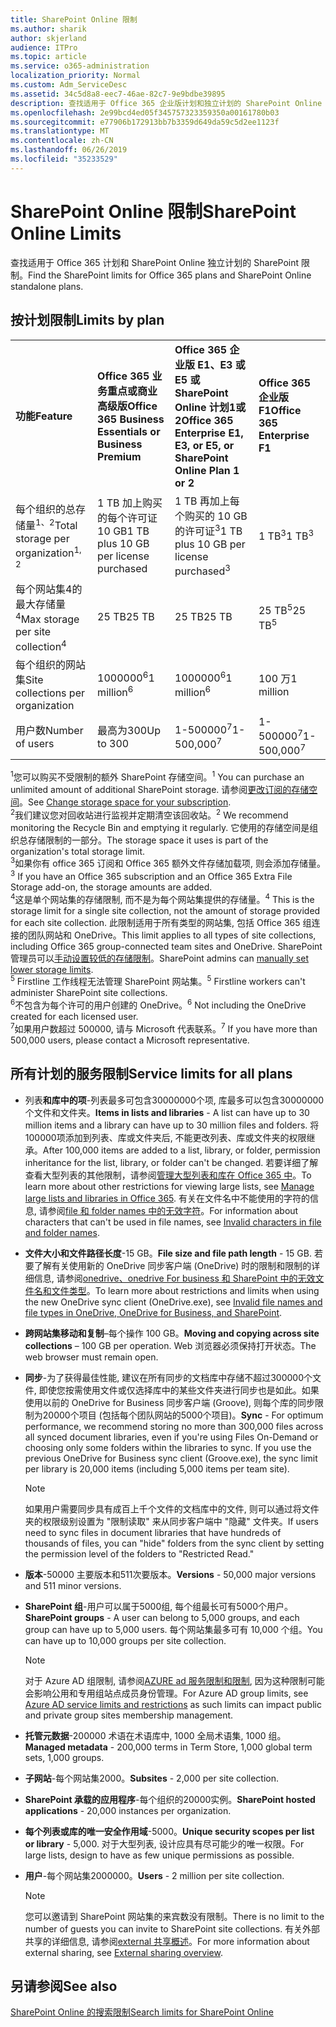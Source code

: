 ```yaml
---
title: SharePoint Online 限制
ms.author: sharik
author: skjerland
audience: ITPro
ms.topic: article
ms.service: o365-administration
localization_priority: Normal
ms.custom: Adm_ServiceDesc
ms.assetid: 34c5d8a8-eec7-46ae-82c7-9e9bdbe39895
description: 查找适用于 Office 365 企业版计划和独立计划的 SharePoint Online 限制。
ms.openlocfilehash: 2e99bcd4ed05f345757323359350a00161780b03
ms.sourcegitcommit: e77906b172913bb7b3359d649da59c5d2ee1123f
ms.translationtype: MT
ms.contentlocale: zh-CN
ms.lasthandoff: 06/26/2019
ms.locfileid: "35233529"
---
```

# <a name="sharepoint-online-limits"></a><span data-ttu-id="2505e-103">SharePoint Online 限制</span><span class="sxs-lookup"><span data-stu-id="2505e-103">SharePoint Online Limits</span></span> 

<span data-ttu-id="2505e-104">查找适用于 Office 365 计划和 SharePoint Online 独立计划的 SharePoint 限制。</span><span class="sxs-lookup"><span data-stu-id="2505e-104">Find the SharePoint limits for Office 365 plans and SharePoint Online standalone plans.</span></span>
  
## <a name="limits-by-plan"></a><span data-ttu-id="2505e-105">按计划限制</span><span class="sxs-lookup"><span data-stu-id="2505e-105">Limits by plan</span></span> 

|||||
|:-----|:-----|:-----|:-----|
|<span data-ttu-id="2505e-106">**功能**</span><span class="sxs-lookup"><span data-stu-id="2505e-106">**Feature**</span></span> <br/> |<span data-ttu-id="2505e-107">**Office 365 业务重点或商业高级版**</span><span class="sxs-lookup"><span data-stu-id="2505e-107">**Office 365 Business Essentials or Business Premium**</span></span> <br/> |<span data-ttu-id="2505e-108">**Office 365 企业版 E1、E3 或 E5 或 SharePoint Online 计划1或2**</span><span class="sxs-lookup"><span data-stu-id="2505e-108">**Office 365 Enterprise E1, E3, or E5, or SharePoint Online Plan 1 or 2**</span></span> <br/> | <span data-ttu-id="2505e-109">**Office 365 企业版 F1**</span><span class="sxs-lookup"><span data-stu-id="2505e-109">**Office 365 Enterprise F1**</span></span> <br/> |
|<span data-ttu-id="2505e-110">每个组织的总存储量<sup>1、2</sup></span><span class="sxs-lookup"><span data-stu-id="2505e-110">Total storage per organization<sup>1, 2</sup></span></span> <br/> |<span data-ttu-id="2505e-111">1 TB 加上购买的每个许可证 10 GB</span><span class="sxs-lookup"><span data-stu-id="2505e-111">1 TB plus 10 GB per license purchased</span></span>  <br/> |<span data-ttu-id="2505e-112">1 TB 再加上每个购买的 10 GB 的许可证<sup>3</sup></span><span class="sxs-lookup"><span data-stu-id="2505e-112">1 TB plus 10 GB per license purchased<sup>3</sup></span></span> <br/> |<span data-ttu-id="2505e-113">1 TB<sup>3</sup></span><span class="sxs-lookup"><span data-stu-id="2505e-113">1 TB<sup>3</sup></span></span> <br/> |
|<span data-ttu-id="2505e-114">每个网站集4的最大存储量<sup>4</sup></span><span class="sxs-lookup"><span data-stu-id="2505e-114">Max storage per site collection<sup>4</sup></span></span><br/> |<span data-ttu-id="2505e-115">25 TB</span><span class="sxs-lookup"><span data-stu-id="2505e-115">25 TB</span></span> <br/> |<span data-ttu-id="2505e-116">25 TB</span><span class="sxs-lookup"><span data-stu-id="2505e-116">25 TB</span></span> <br/> |<span data-ttu-id="2505e-117">25 TB<sup>5</sup></span><span class="sxs-lookup"><span data-stu-id="2505e-117">25 TB<sup>5</sup></span></span> <br/> |
|<span data-ttu-id="2505e-118">每个组织的网站集</span><span class="sxs-lookup"><span data-stu-id="2505e-118">Site collections per organization</span></span>  <br/> |<span data-ttu-id="2505e-119">1000000<sup>6</sup></span><span class="sxs-lookup"><span data-stu-id="2505e-119">1 million<sup>6</sup></span></span> <br/> |<span data-ttu-id="2505e-120">1000000<sup>6</sup></span><span class="sxs-lookup"><span data-stu-id="2505e-120">1 million<sup>6</sup></span></span> <br/> |<span data-ttu-id="2505e-121">100 万</span><span class="sxs-lookup"><span data-stu-id="2505e-121">1 million</span></span><br/> |
|<span data-ttu-id="2505e-122">用户数</span><span class="sxs-lookup"><span data-stu-id="2505e-122">Number of users</span></span>  <br/> |<span data-ttu-id="2505e-123">最高为300</span><span class="sxs-lookup"><span data-stu-id="2505e-123">Up to 300</span></span>  <br/> |<span data-ttu-id="2505e-124">1-500000<sup>7</sup></span><span class="sxs-lookup"><span data-stu-id="2505e-124">1- 500,000<sup>7</sup></span></span> <br/> |<span data-ttu-id="2505e-125">1-500000<sup>7</sup></span><span class="sxs-lookup"><span data-stu-id="2505e-125">1- 500,000<sup>7</sup></span></span> <br/> |
   
<span data-ttu-id="2505e-126"><sup>1</sup>您可以购买不受限制的额外 SharePoint 存储空间。</span><span class="sxs-lookup"><span data-stu-id="2505e-126"><sup>1</sup> You can purchase an unlimited amount of additional SharePoint storage.</span></span> <span data-ttu-id="2505e-127">请参阅[更改订阅的存储空间](https://docs.microsoft.com/office365/admin/subscriptions-and-billing/add-storage-space)。</span><span class="sxs-lookup"><span data-stu-id="2505e-127">See [Change storage space for your subscription](https://docs.microsoft.com/office365/admin/subscriptions-and-billing/add-storage-space).</span></span> 
<br/><span data-ttu-id="2505e-128"><sup>2</sup>我们建议您对回收站进行监视并定期清空该回收站。</span><span class="sxs-lookup"><span data-stu-id="2505e-128"><sup>2</sup> We recommend monitoring the Recycle Bin and emptying it regularly.</span></span> <span data-ttu-id="2505e-129">它使用的存储空间是组织总存储限制的一部分。</span><span class="sxs-lookup"><span data-stu-id="2505e-129">The storage space it uses is part of the organization's total storage limit.</span></span> 
<br/> <span data-ttu-id="2505e-130"><sup>3</sup>如果你有 office 365 订阅和 Office 365 额外文件存储加载项, 则会添加存储量。</span><span class="sxs-lookup"><span data-stu-id="2505e-130"><sup>3</sup> If you have an Office 365 subscription and an Office 365 Extra File Storage add-on, the storage amounts are added.</span></span> 
<br/> <span data-ttu-id="2505e-131"><sup>4</sup>这是单个网站集的存储限制, 而不是为每个网站集提供的存储量。</span><span class="sxs-lookup"><span data-stu-id="2505e-131"><sup>4</sup> This is the storage limit for a single site collection, not the amount of storage provided for each site collection.</span></span> <span data-ttu-id="2505e-132">此限制适用于所有类型的网站集, 包括 Office 365 组连接的团队网站和 OneDrive。</span><span class="sxs-lookup"><span data-stu-id="2505e-132">This limit applies to all types of site collections, including Office 365 group-connected team sites and OneDrive.</span></span> <span data-ttu-id="2505e-133">SharePoint 管理员可以[手动设置较低的存储限制](https://docs.microsoft.com/sharepoint/manage-site-collection-storage-limits)。</span><span class="sxs-lookup"><span data-stu-id="2505e-133">SharePoint admins can [manually set lower storage limits](https://docs.microsoft.com/sharepoint/manage-site-collection-storage-limits).</span></span> 
<br/> <span data-ttu-id="2505e-134"><sup>5</sup> Firstline 工作线程无法管理 SharePoint 网站集。</span><span class="sxs-lookup"><span data-stu-id="2505e-134"><sup>5</sup> Firstline workers can't administer SharePoint site collections.</span></span> 
<br/> <span data-ttu-id="2505e-135"><sup>6</sup>不包含为每个许可的用户创建的 OneDrive。</span><span class="sxs-lookup"><span data-stu-id="2505e-135"><sup>6</sup> Not including the OneDrive created for each licensed user.</span></span> 
<br/> <span data-ttu-id="2505e-136"><sup>7</sup>如果用户数超过 500000, 请与 Microsoft 代表联系。</span><span class="sxs-lookup"><span data-stu-id="2505e-136"><sup>7</sup> If you have more than 500,000 users, please contact a Microsoft representative.</span></span> 
  
## <a name="service-limits-for-all-plans"></a><span data-ttu-id="2505e-137">所有计划的服务限制</span><span class="sxs-lookup"><span data-stu-id="2505e-137">Service limits for all plans</span></span>

- <span data-ttu-id="2505e-138">列表**和库中的项**-列表最多可包含30000000个项, 库最多可以包含30000000个文件和文件夹。</span><span class="sxs-lookup"><span data-stu-id="2505e-138">**Items in lists and libraries** - A list can have up to 30 million items and a library can have up to 30 million files and folders.</span></span> <span data-ttu-id="2505e-139">将100000项添加到列表、库或文件夹后, 不能更改列表、库或文件夹的权限继承。</span><span class="sxs-lookup"><span data-stu-id="2505e-139">After 100,000 items are added to a list, library, or folder, permission inheritance for the list, library, or folder can't be changed.</span></span> <span data-ttu-id="2505e-140">若要详细了解查看大型列表的其他限制，请参阅[管理大型列表和库在 Office 365 中](https://support.office.com/article/b4038448-ec0e-49b7-b853-679d3d8fb784)。</span><span class="sxs-lookup"><span data-stu-id="2505e-140">To learn more about other restrictions for viewing large lists, see [Manage large lists and libraries in Office 365](https://support.office.com/article/b4038448-ec0e-49b7-b853-679d3d8fb784).</span></span> <span data-ttu-id="2505e-141">有关在文件名中不能使用的字符的信息, 请参阅[file 和 folder names 中的无效字符](https://support.office.com/article/64883a5d-228e-48f5-b3d2-eb39e07630fa)。</span><span class="sxs-lookup"><span data-stu-id="2505e-141">For information about characters that can't be used in file names, see [Invalid characters in file and folder names](https://support.office.com/article/64883a5d-228e-48f5-b3d2-eb39e07630fa).</span></span>

- <span data-ttu-id="2505e-142">**文件大小和文件路径长度**-15 GB。</span><span class="sxs-lookup"><span data-stu-id="2505e-142">**File size and file path length** - 15 GB.</span></span> <span data-ttu-id="2505e-143">若要了解有关使用新的 OneDrive 同步客户端 (OneDrive) 时的限制和限制的详细信息, 请参阅[onedrive、onedrive For business 和 SharePoint 中的无效文件名和文件类型](https://support.office.com/article/64883a5d-228e-48f5-b3d2-eb39e07630fa)。</span><span class="sxs-lookup"><span data-stu-id="2505e-143">To learn more about restrictions and limits when using the new OneDrive sync client (OneDrive.exe), see [Invalid file names and file types in OneDrive, OneDrive for Business, and SharePoint](https://support.office.com/article/64883a5d-228e-48f5-b3d2-eb39e07630fa).</span></span>

- <span data-ttu-id="2505e-144">**跨网站集移动和复制**–每个操作 100 GB。</span><span class="sxs-lookup"><span data-stu-id="2505e-144">**Moving and copying across site collections** – 100 GB per operation.</span></span> <span data-ttu-id="2505e-145">Web 浏览器必须保持打开状态。</span><span class="sxs-lookup"><span data-stu-id="2505e-145">The web browser must remain open.</span></span>

- <span data-ttu-id="2505e-146">**同步**-为了获得最佳性能, 建议在所有同步的文档库中存储不超过300000个文件, 即使您按需使用文件或仅选择库中的某些文件夹进行同步也是如此。如果使用以前的 OneDrive for Business 同步客户端 (Groove), 则每个库的同步限制为20000个项目 (包括每个团队网站的5000个项目)。</span><span class="sxs-lookup"><span data-stu-id="2505e-146">**Sync** - For optimum performance, we recommend storing no more than 300,000 files across all synced document libraries, even if you're using Files On-Demand or choosing only some folders within the libraries to sync. If you use the previous OneDrive for Business sync client (Groove.exe), the sync limit per library is 20,000 items (including 5,000 items per team site).</span></span>

    > [!NOTE]
    > <span data-ttu-id="2505e-147">如果用户需要同步具有成百上千个文件的文档库中的文件, 则可以通过将文件夹的权限级别设置为 "限制读取" 来从同步客户端中 "隐藏" 文件夹。</span><span class="sxs-lookup"><span data-stu-id="2505e-147">If users need to sync files in document libraries that have hundreds of thousands of files, you can "hide" folders from the sync client by setting the permission level of the folders to "Restricted Read."</span></span> 

- <span data-ttu-id="2505e-148">**版本**-50000 主要版本和511次要版本。</span><span class="sxs-lookup"><span data-stu-id="2505e-148">**Versions** - 50,000 major versions and 511 minor versions.</span></span>

- <span data-ttu-id="2505e-149">**SharePoint 组**-用户可以属于5000组, 每个组最长可有5000个用户。</span><span class="sxs-lookup"><span data-stu-id="2505e-149">**SharePoint groups** - A user can belong to 5,000 groups, and each group can have up to 5,000 users.</span></span> <span data-ttu-id="2505e-150">每个网站集最多可有 10,000 个组。</span><span class="sxs-lookup"><span data-stu-id="2505e-150">You can have up to 10,000 groups per site collection.</span></span>
    > [!NOTE]
    > <span data-ttu-id="2505e-151">对于 Azure AD 组限制, 请参阅[AZURE ad 服务限制和限制](https://docs.microsoft.com/azure/active-directory/users-groups-roles/directory-service-limits-restrictions), 因为这种限制可能会影响公用和专用组站点成员身份管理。</span><span class="sxs-lookup"><span data-stu-id="2505e-151">For Azure AD group limits, see [Azure AD service limits and restrictions](https://docs.microsoft.com/azure/active-directory/users-groups-roles/directory-service-limits-restrictions) as such limits can impact public and private group sites membership management.</span></span> 
- <span data-ttu-id="2505e-152">**托管元数据**-200000 术语在术语库中, 1000 全局术语集, 1000 组。</span><span class="sxs-lookup"><span data-stu-id="2505e-152">**Managed metadata** - 200,000 terms in Term Store, 1,000 global term sets, 1,000 groups.</span></span>

- <span data-ttu-id="2505e-153">**子网站**-每个网站集2000。</span><span class="sxs-lookup"><span data-stu-id="2505e-153">**Subsites** - 2,000 per site collection.</span></span>

- <span data-ttu-id="2505e-154">**SharePoint 承载的应用程序**-每个组织的20000实例。</span><span class="sxs-lookup"><span data-stu-id="2505e-154">**SharePoint hosted applications** - 20,000 instances per organization.</span></span>

- <span data-ttu-id="2505e-155">**每个列表或库的唯一安全作用域**-5000。</span><span class="sxs-lookup"><span data-stu-id="2505e-155">**Unique security scopes per list or library** - 5,000.</span></span> <span data-ttu-id="2505e-156">对于大型列表, 设计应具有尽可能少的唯一权限。</span><span class="sxs-lookup"><span data-stu-id="2505e-156">For large lists, design to have as few unique permissions as possible.</span></span>

- <span data-ttu-id="2505e-157">**用户**-每个网站集2000000。</span><span class="sxs-lookup"><span data-stu-id="2505e-157">**Users** - 2 million per site collection.</span></span>
    > [!NOTE]
    > <span data-ttu-id="2505e-158">您可以邀请到 SharePoint 网站集的来宾数没有限制。</span><span class="sxs-lookup"><span data-stu-id="2505e-158">There is no limit to the number of guests you can invite to SharePoint site collections.</span></span> <span data-ttu-id="2505e-159">有关外部共享的详细信息, 请参阅[external 共享概述](https://docs.microsoft.com/sharepoint/external-sharing-overview)。</span><span class="sxs-lookup"><span data-stu-id="2505e-159">For more information about external sharing, see [External sharing overview](https://docs.microsoft.com/sharepoint/external-sharing-overview).</span></span>
## <a name="see-also"></a><span data-ttu-id="2505e-160">另请参阅</span><span class="sxs-lookup"><span data-stu-id="2505e-160">See also</span></span>

[<span data-ttu-id="2505e-161">SharePoint Online 的搜索限制</span><span class="sxs-lookup"><span data-stu-id="2505e-161">Search limits for SharePoint Online</span></span>](https://docs.microsoft.com/sharepoint/search-limits)
